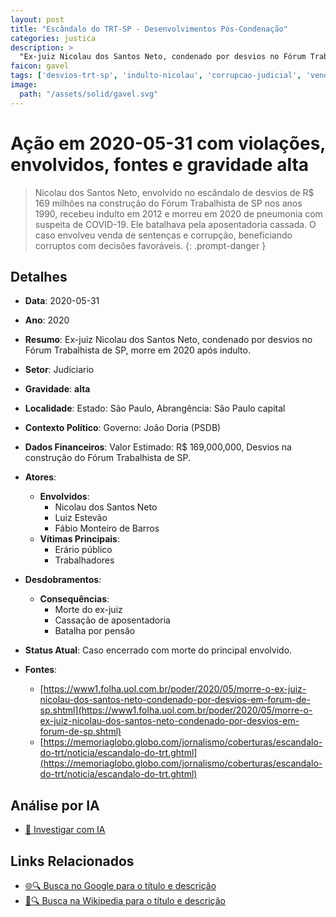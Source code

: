 ```yaml
---
layout: post
title: "Escândalo do TRT-SP - Desenvolvimentos Pós-Condenação"
categories: justica
description: > 
  "Ex-juiz Nicolau dos Santos Neto, condenado por desvios no Fórum Trabalhista de SP, morre em 2020 após indulto."
faicon: gavel
tags: ['desvios-trt-sp', 'indulto-nicolau', 'corrupcao-judicial', 'venda-de-sentencas', 'nicolau-dos-santos-neto', 'luiz-estevao', 'fabio-monteiro-de-barros', 'erario-publico', 'trabalhadores', 'morte-do-ex-juiz', 'cassacao-de-aposentadoria', 'batalha-por-pensao', 'gravidade-alta', 'judiciario']
image:
  path: "/assets/solid/gavel.svg"
---
```


# Ação em 2020-05-31 com violações, envolvidos, fontes e gravidade alta

> Nicolau dos Santos Neto, envolvido no escândalo de desvios de R$ 169 milhões na construção do Fórum Trabalhista de SP nos anos 1990, recebeu indulto em 2012 e morreu em 2020 de pneumonia com suspeita de COVID-19. Ele batalhava pela aposentadoria cassada. O caso envolveu venda de sentenças e corrupção, beneficiando corruptos com decisões favoráveis.
{: .prompt-danger }

## Detalhes
- **Data**: 2020-05-31
- **Ano**: 2020
- **Resumo**: Ex-juiz Nicolau dos Santos Neto, condenado por desvios no Fórum Trabalhista de SP, morre em 2020 após indulto.
- **Setor**: Judiciario
- **Gravidade**: **alta** <i class="fas gavel"></i>
- **Localidade**: Estado: São Paulo, Abrangência: São Paulo capital
- **Contexto Político**: Governo: João Doria (PSDB)
- **Dados Financeiros**: Valor Estimado: R$ 169,000,000, Desvios na construção do Fórum Trabalhista de SP.

- **Atores**:
  - **Envolvidos**:
    - Nicolau dos Santos Neto
    - Luiz Estevão
    - Fábio Monteiro de Barros
  - **Vítimas Principais**:
    - Erário público
    - Trabalhadores
- **Desdobramentos**:
  - **Consequências**:
    - Morte do ex-juiz
    - Cassação de aposentadoria
    - Batalha por pensão
- **Status Atual**: Caso encerrado com morte do principal envolvido.

- **Fontes**:
  - [https://www1.folha.uol.com.br/poder/2020/05/morre-o-ex-juiz-nicolau-dos-santos-neto-condenado-por-desvios-em-forum-de-sp.shtml](https://www1.folha.uol.com.br/poder/2020/05/morre-o-ex-juiz-nicolau-dos-santos-neto-condenado-por-desvios-em-forum-de-sp.shtml)
  - [https://memoriaglobo.globo.com/jornalismo/coberturas/escandalo-do-trt/noticia/escandalo-do-trt.ghtml](https://memoriaglobo.globo.com/jornalismo/coberturas/escandalo-do-trt/noticia/escandalo-do-trt.ghtml)

## Análise por IA
- [🤖 Investigar com IA](https://www.perplexity.ai/search?q=%20Esc%C3%A2ndalo%20do%20TRT-SP%20-%20Desenvolvimentos%20P%C3%B3s-Condena%C3%A7%C3%A3o%20Ex-juiz%20Nicolau%20dos%20Santos%20Neto%2C%20condenado%20por%20desvios%20no%20F%C3%B3rum%20Trabalhista%20de%20SP%2C%20morre%20em%202020%20ap%C3%B3s%20indulto.%20Nicolau%20dos%20Santos%20Neto%2C%20envolvido%20no%20esc%C3%A2ndalo%20de%20desvios%20de%20R%24%20169%20milh%C3%B5es%20na%20constru%C3%A7%C3%A3o%20do%20F%C3%B3rum%20Trabalhista%20de%20SP%20nos%20anos%201990%2C%20recebeu%20indulto%20em%202012%20e%20morreu%20em%202020%20de%20pneumonia%20com%20suspeita%20de%20COVID-19.%20Ele%20batalhava%20pela%20aposentadoria%20cassada.%20O%20caso%20envolveu%20venda%20de%20senten%C3%A7as%20e%20corrup%C3%A7%C3%A3o%2C%20beneficiando%20corruptos%20com%20decis%C3%B5es%20favor%C3%A1veis.%20desvios%20TRT-SP%20indulto%20Nicolau%20corrup%C3%A7%C3%A3o%20judicial%20venda%20senten%C3%A7as%202020%20gravidade%20alta%20setor%20Judiciario)

## Links Relacionados
- [🌐🔍 Busca no Google para o título e descrição](https://www.google.com/search?q=%20Esc%C3%A2ndalo%20do%20TRT-SP%20-%20Desenvolvimentos%20P%C3%B3s-Condena%C3%A7%C3%A3o%20Ex-juiz%20Nicolau%20dos%20Santos%20Neto%2C%20condenado%20por%20desvios%20no%20F%C3%B3rum%20Trabalhista%20de%20SP%2C%20morre%20em%202020%20ap%C3%B3s%20indulto.%20Nicolau%20dos%20Santos%20Neto%2C%20envolvido%20no%20esc%C3%A2ndalo%20de%20desvios%20de%20R%24%20169%20milh%C3%B5es%20na%20constru%C3%A7%C3%A3o%20do%20F%C3%B3rum%20Trabalhista%20de%20SP%20nos%20anos%201990%2C%20recebeu%20indulto%20em%202012%20e%20morreu%20em%202020%20de%20pneumonia%20com%20suspeita%20de%20COVID-19.%20Ele%20batalhava%20pela%20aposentadoria%20cassada.%20O%20caso%20envolveu%20venda%20de%20senten%C3%A7as%20e%20corrup%C3%A7%C3%A3o%2C%20beneficiando%20corruptos%20com%20decis%C3%B5es%20favor%C3%A1veis.%20desvios%20TRT-SP%20indulto%20Nicolau%20corrup%C3%A7%C3%A3o%20judicial%20venda%20senten%C3%A7as%202020%20gravidade%20alta%20setor%20Judiciario)
- [📖🔍 Busca na Wikipedia para o título e descrição](https://pt.wikipedia.org/w/index.php?search=%20Esc%C3%A2ndalo%20do%20TRT-SP%20-%20Desenvolvimentos%20P%C3%B3s-Condena%C3%A7%C3%A3o%20Ex-juiz%20Nicolau%20dos%20Santos%20Neto%2C%20condenado%20por%20desvios%20no%20F%C3%B3rum%20Trabalhista%20de%20SP%2C%20morre%20em%202020%20ap%C3%B3s%20indulto.%20Nicolau%20dos%20Santos%20Neto%2C%20envolvido%20no%20esc%C3%A2ndalo%20de%20desvios%20de%20R%24%20169%20milh%C3%B5es%20na%20constru%C3%A7%C3%A3o%20do%20F%C3%B3rum%20Trabalhista%20de%20SP%20nos%20anos%201990%2C%20recebeu%20indulto%20em%202012%20e%20morreu%20em%202020%20de%20pneumonia%20com%20suspeita%20de%20COVID-19.%20Ele%20batalhava%20pela%20aposentadoria%20cassada.%20O%20caso%20envolveu%20venda%20de%20senten%C3%A7as%20e%20corrup%C3%A7%C3%A3o%2C%20beneficiando%20corruptos%20com%20decis%C3%B5es%20favor%C3%A1veis.%20desvios%20TRT-SP%20indulto%20Nicolau%20corrup%C3%A7%C3%A3o%20judicial%20venda%20senten%C3%A7as%202020%20gravidade%20alta%20setor%20Judiciario)

